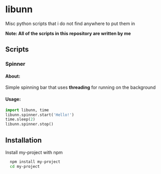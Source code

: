 
# libunn

Misc python scripts that i do not find anywhere to put them in

**Note: All of the scripts in this repository are written by me**



## Scripts

### Spinner
#### About:
Simple spinning bar that uses **threading** for running on the background
#### Usage:
```python
import libunn, time
libunn.spinner.start('Hello!')
time.sleep(2)
libunn.spinner.stop()
```

## Installation

Install my-project with npm

```bash
  npm install my-project
  cd my-project
```
    
